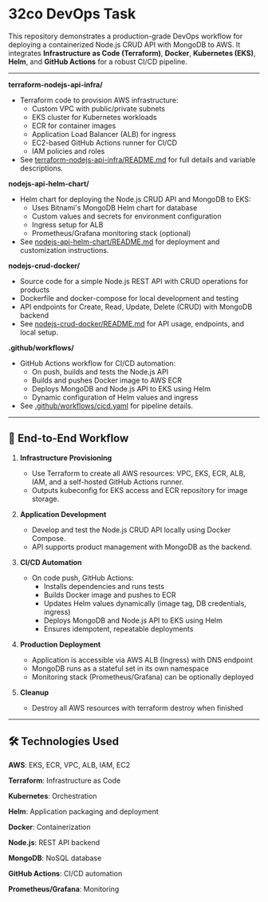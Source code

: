 # 32co DevOps Task

This repository demonstrates a production-grade DevOps workflow for deploying a containerized Node.js CRUD API with MongoDB to AWS. It integrates **Infrastructure as Code (Terraform)**, **Docker**, **Kubernetes (EKS)**, **Helm**, and **GitHub Actions** for a robust CI/CD pipeline.

---

**terraform-nodejs-api-infra/**
  - Terraform code to provision AWS infrastructure:
    - Custom VPC with public/private subnets
    - EKS cluster for Kubernetes workloads
    - ECR for container images
    - Application Load Balancer (ALB) for ingress
    - EC2-based GitHub Actions runner for CI/CD
    - IAM policies and roles
  - See [terraform-nodejs-api-infra/README.md](./terraform-nodejs-api-infra/README.md) for full details and variable descriptions.

**nodejs-api-helm-chart/**
  - Helm chart for deploying the Node.js CRUD API and MongoDB to EKS:
    - Uses Bitnami's MongoDB Helm chart for database
    - Custom values and secrets for environment configuration
    - Ingress setup for ALB
    - Prometheus/Grafana monitoring stack (optional)
  - See [nodejs-api-helm-chart/README.md](./nodejs-api-helm-chart/README.md) for deployment and customization instructions.

**nodejs-crud-docker/**
  - Source code for a simple Node.js REST API with CRUD operations for products
  - Dockerfile and docker-compose for local development and testing
  - API endpoints for Create, Read, Update, Delete (CRUD) with MongoDB backend
  - See [nodejs-crud-docker/README.md](./nodejs-crud-docker/README.md) for API usage, endpoints, and local setup.

**.github/workflows/**
  - GitHub Actions workflow for CI/CD automation:
    - On push, builds and tests the Node.js API
    - Builds and pushes Docker image to AWS ECR
    - Deploys MongoDB and Node.js API to EKS using Helm
    - Dynamic configuration of Helm values and ingress
  - See [.github/workflows/cicd.yaml](./.github/workflows/cicd.yaml) for pipeline details.

---

## 🚀 End-to-End Workflow

1. **Infrastructure Provisioning**
   - Use Terraform to create all AWS resources: VPC, EKS, ECR, ALB, IAM, and a self-hosted GitHub Actions runner.
   - Outputs kubeconfig for EKS access and ECR repository for image storage.

2. **Application Development**
   - Develop and test the Node.js CRUD API locally using Docker Compose.
   - API supports product management with MongoDB as the backend.

3. **CI/CD Automation**
   - On code push, GitHub Actions:
     - Installs dependencies and runs tests
     - Builds Docker image and pushes to ECR
     - Updates Helm values dynamically (image tag, DB credentials, ingress)
     - Deploys MongoDB and Node.js API to EKS using Helm
     - Ensures idempotent, repeatable deployments

4. **Production Deployment**
   - Application is accessible via AWS ALB (Ingress) with DNS endpoint
   - MongoDB runs as a stateful set in its own namespace
   - Monitoring stack (Prometheus/Grafana) can be optionally deployed

5. **Cleanup**
   - Destroy all AWS resources with terraform destroy when finished

---

## 🛠️ Technologies Used

**AWS**: EKS, ECR, VPC, ALB, IAM, EC2

**Terraform**: Infrastructure as Code

**Kubernetes**: Orchestration

**Helm**: Application packaging and deployment

**Docker**: Containerization

**Node.js**: REST API backend

**MongoDB**: NoSQL database

**GitHub Actions**: CI/CD automation

**Prometheus/Grafana**: Monitoring
